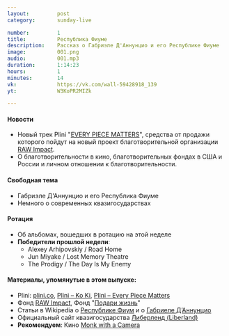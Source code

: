 ```yaml
---
layout:         post
category:       sunday-live

number:         1
title:          Республика Фиуме
description:    Рассказ о Габриэле Д'Аннунцио и его Республике Фиуме
image:          001.png
audio:          001.mp3
duration:       1:14:23
hours:			1
minutes:		14
vk:             https://vk.com/wall-59428918_139
yt:             W3KoPR2MIZk

---
```


#### Новости
- Новый трек Plini "[EVERY PIECE MATTERS](https://www.youtube.com/watch?v=RggRFyVUiZA)", средства от продажи которого пойдут на новый проект благотворительной организации [RAW Impact](http://rawimpact.org/).
- О благотворительности в кино, благотворительных фондах в США и России и личном отношении к благотворительности.

#### Свободная тема
- Габриэле Д'Аннунцио и его Республика Фиуме
- Немного о современных квазигосударствах

#### Ротация
- Об альбомах, вошедших в ротацию на этой неделе
- **Победители прошлой недели**:
    - Alexey Arhipovskiy / Road Home
    - Jun Miyake / Lost Memory Theatre
    - The Prodigy / The Day Is My Enemy

#### Материалы, упомянутые в этом выпуске:
- Plini: [plini.co](http://www.plini.co/), [Plini – Ko Ki](https://www.youtube.com/watch?v=aZUdXcfI0jo), [Plini – Every Piece Matters](https://www.youtube.com/watch?v=RggRFyVUiZA)
- Фонд [RAW Impact](http://rawimpact.org/), Фонд "[Подари жизнь](http://www.podari-zhizn.ru/main)"
- Статьи в Wikipedia о [Республике Фиум](https://ru.wikipedia.org/wiki/Республика_Фиуме) и о [Габриеле Д’Аннунцио](https://ru.wikipedia.org/wiki/Д’Аннунцио,_Габриеле)
- Официальный сайт квазигосударства [Либерленд (Liberland)](https://liberland.org/en/main/)
- **Рекомендуем**: Кино [Monk with a Camera](http://www.imdb.com/title/tt3093520/)
